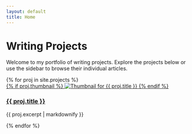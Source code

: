 ```yaml
---
layout: default
title: Home
---
```


# Writing Projects

Welcome to my portfolio of writing projects. Explore the projects below or use the sidebar to browse their individual articles.

<div class="project-grid">
{% for proj in site.projects %}
  <div class="project-card">
    <a href="{{ proj.url }}">
      {% if proj.thumbnail %}
        <img src="{{ proj.thumbnail }}" alt="Thumbnail for {{ proj.title }}">
      {% endif %}
      <h3>{{ proj.title }}</h3>
    </a>
    <p>{{ proj.excerpt | markdownify }}</p>
  </div>
{% endfor %}
</div>
